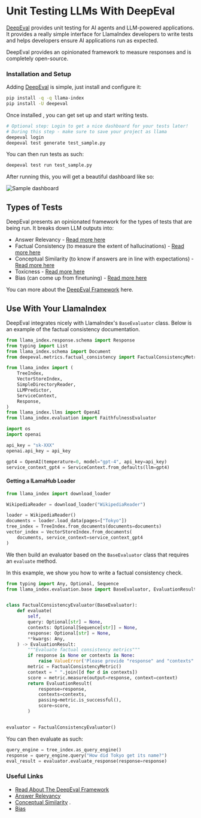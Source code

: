 # Unit Testing LLMs With DeepEval

[DeepEval](https://github.com/confident-ai/deepeval) provides unit testing for AI agents and LLM-powered applications. It provides a really simple interface for LlamaIndex developers to write tests and helps developers ensure AI applications run as expected.

DeepEval provides an opinionated framework to measure responses and is completely open-source.

### Installation and Setup

Adding [DeepEval](https://github.com/confident-ai/deepeval) is simple, just install and configure it:

```sh
pip install -q -q llama-index
pip install -U deepeval
```

Once installed , you can get set up and start writing tests.

```sh
# Optional step: Login to get a nice dashboard for your tests later!
# During this step - make sure to save your project as llama
deepeval login
deepeval test generate test_sample.py
```

You can then run tests as such:

```bash
deepeval test run test_sample.py
```

After running this, you will get a beautiful dashboard like so:

![Sample dashboard](https://raw.githubusercontent.com/confident-ai/deepeval/main/docs/assets/dashboard-screenshot.png)

## Types of Tests

DeepEval presents an opinionated framework for the types of tests that are being run. It breaks down LLM outputs into:

- Answer Relevancy - [Read more here](https://docs.confident-ai.com/docs/measuring_llm_performance/answer_relevancy)
- Factual Consistency (to measure the extent of hallucinations) - [Read more here](https://docs.confident-ai.com/docs/measuring_llm_performance/factual_consistency)
- Conceptual Similarity (to know if answers are in line with expectations) - [Read more here](https://docs.confident-ai.com/docs/measuring_llm_performance/conceptual_similarity)
- Toxicness - [Read more here](https://docs.confident-ai.com/docs/measuring_llm_performance/non_toxic)
- Bias (can come up from finetuning) - [Read more here](https://docs.confident-ai.com/docs/measuring_llm_performance/debias)

You can more about the [DeepEval Framework](https://docs.confident-ai.com/docs/framework) here.

## Use With Your LlamaIndex

DeepEval integrates nicely with LlamaIndex's `BaseEvaluator` class. Below is an example of the factual consistency documentation.

```python
from llama_index.response.schema import Response
from typing import List
from llama_index.schema import Document
from deepeval.metrics.factual_consistency import FactualConsistencyMetric

from llama_index import (
    TreeIndex,
    VectorStoreIndex,
    SimpleDirectoryReader,
    LLMPredictor,
    ServiceContext,
    Response,
)
from llama_index.llms import OpenAI
from llama_index.evaluation import FaithfulnessEvaluator

import os
import openai

api_key = "sk-XXX"
openai.api_key = api_key

gpt4 = OpenAI(temperature=0, model="gpt-4", api_key=api_key)
service_context_gpt4 = ServiceContext.from_defaults(llm=gpt4)
```

#### Getting a lLamaHub Loader

```python
from llama_index import download_loader

WikipediaReader = download_loader("WikipediaReader")

loader = WikipediaReader()
documents = loader.load_data(pages=["Tokyo"])
tree_index = TreeIndex.from_documents(documents=documents)
vector_index = VectorStoreIndex.from_documents(
    documents, service_context=service_context_gpt4
)
```

We then build an evaluator based on the `BaseEvaluator` class that requires an `evaluate` method.

In this example, we show you how to write a factual consistency check.

```python
from typing import Any, Optional, Sequence
from llama_index.evaluation.base import BaseEvaluator, EvaluationResult


class FactualConsistencyEvaluator(BaseEvaluator):
    def evaluate(
        self,
        query: Optional[str] = None,
        contexts: Optional[Sequence[str]] = None,
        response: Optional[str] = None,
        **kwargs: Any,
    ) -> EvaluationResult:
        """Evaluate factual consistency metrics"""
        if response is None or contexts is None:
            raise ValueError('Please provide "response" and "contexts".')
        metric = FactualConsistencyMetric()
        context = " ".join([d for d in contexts])
        score = metric.measure(output=response, context=context)
        return EvaluationResult(
            response=response,
            contexts=contexts,
            passing=metric.is_successful(),
            score=score,
        )


evaluator = FactualConsistencyEvaluator()
```

You can then evaluate as such:

```python
query_engine = tree_index.as_query_engine()
response = query_engine.query("How did Tokyo get its name?")
eval_result = evaluator.evaluate_response(response=response)
```

### Useful Links

- [Read About The DeepEval Framework](https://docs.confident-ai.com/docs/framework)
- [Answer Relevancy](https://docs.confident-ai.com/docs/measuring_llm_performance/answer_relevancy)
- [Conceptual Similarity](https://docs.confident-ai.com/docs/measuring_llm_performance/conceptual_similarity) .
- [Bias](https://docs.confident-ai.com/docs/measuring_llm_performance/debias)
